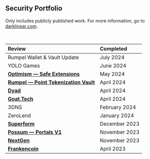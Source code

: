 ## Security Portfolio

Only includes publicly published work. For more information, go to [darklinear.com](https://darklinear.com).

<br>


<center>

| Review   | Completed      |
| :-------- | :----------    |
| Rumpel Wallet & Vault Update | July 2024 |
| YOLO Games | June 2024 |
| [**Optimism — Safe Extensions**](https://github.com/ethanbennett/portfolio/blob/main/reports/Optimism-Darklinear-Security-Review.pdf) | May 2024 |
| [**Rumpel — Point Tokenization Vault**](https://github.com/ethanbennett/portfolio/blob/main/reports/Rumpel-Darklinear-Security-Review.pdf) | April 2024 |
| [**Dyad**](https://github.com/ethanbennett/portfolio/blob/main/reports/Dyad-Darklinear-Security-Review.pdf) | April 2024 |
| [**Goat.Tech**](https://github.com/ethanbennett/portfolio/blob/main/reports/Goat.Tech-Darklinear-Security-Review.pdf) | April 2024 |
| 3DNS | February 2024 |
| ZeroLend | January 2024 |
| [**Superform**](https://github.com/ethanbennett/portfolio/blob/main/reports/Superform-Darklinear-Security-Review.pdf)  | December 2023  |
| [**Possum — Portals V1**](https://github.com/ethanbennett/portfolio/blob/main/reports/Possum-V1-Darklinear-Security-Review.pdf) | November 2023 |
| [**NextGen**](https://github.com/ethanbennett/portfolio/blob/main/reports/NextGen-Darklinear-Security-Review.pdf) | November 2023 |
| [**Frankencoin**](https://github.com/ethanbennett/portfolio/blob/main/reports/Frankencoin-Darklinear-Security-Review.pdf) | April 2023 |

</center>
